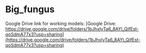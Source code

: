 # Big_fungus

Google Drive link for working models: [Google Drive: https://drive.google.com/drive/folders/1bJhxIyTa6_8AYl_QifEst-qoSdmA77x3?usp=sharing](https://drive.google.com/drive/folders/1bJhxIyTa6_8AYl_QifEst-qoSdmA77x3?usp=sharing)
